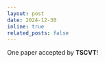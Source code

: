 ```yaml
---
layout: post
date: 2024-12-30
inline: true
related_posts: false
---
```


One paper accepted by **TSCVT**!
